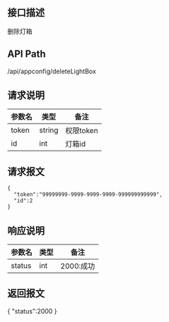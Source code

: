 ## 接口描述
删除灯箱
## API Path
/api/appconfig/deleteLightBox
## 请求说明
|参数名   |类型    |备注             |
|---------|--------|-----------------|
|token    |string  |权限token        |
|id       |int     |灯箱id           |

## 请求报文
    {
      "token":"99999999-9999-9999-9999-999999999999",
      "id":2
    }
    
## 响应说明
|参数名   |类型    |备注             |
|---------|--------|-----------------|
|status   |int     |2000:成功        |
## 返回报文
  {
    "status":2000 
  }